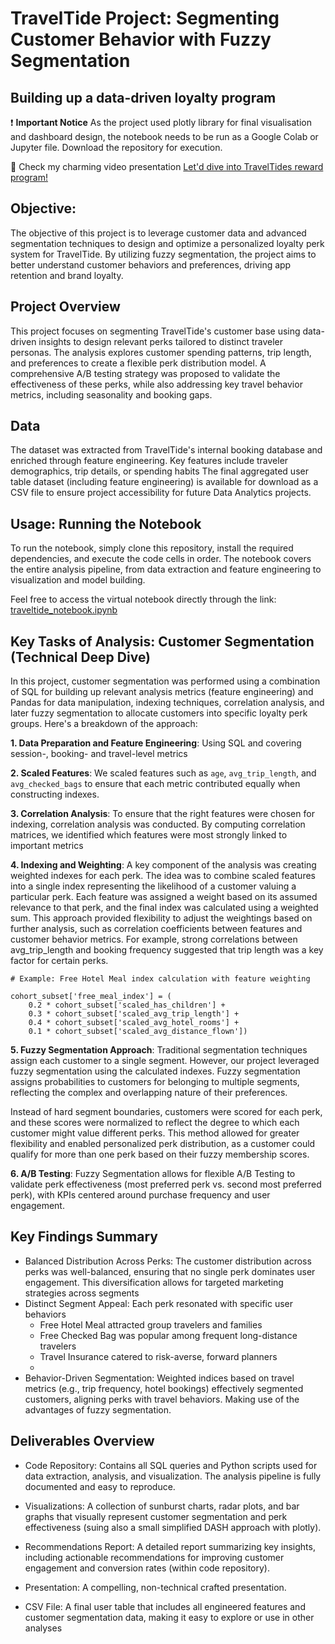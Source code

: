# TravelTide Project: Segmenting Customer Behavior with Fuzzy Segmentation 
## Building up a data-driven loyalty program

❗ **Important Notice**
As the project used plotly library for final visualisation and dashboard design, the notebook needs to be run as a Google Colab or Jupyter file.  Download the repository for execution.


👀 Check my charming video presentation [Let'd dive into TravelTides reward program!](https://www.canva.com/design/DAGQLdvNT-g/AIceGYvIf4D6-Bqt3Ubxyw/view?utm_content=DAGQLdvNT-g&utm_campaign=designshare&utm_medium=link&utm_source=recording_view)

## Objective:
The objective of this project is to leverage customer data and advanced segmentation techniques to design and optimize a personalized loyalty perk system for TravelTide. By utilizing fuzzy segmentation, the project aims to better understand customer behaviors and preferences, driving app retention and brand loyalty. 

## Project Overview
This project focuses on segmenting TravelTide's customer base using data-driven insights to design relevant perks tailored to distinct traveler personas. The analysis explores customer spending patterns, trip length, and preferences to create a flexible perk distribution model. A comprehensive A/B testing strategy was proposed to validate the effectiveness of these perks, while also addressing key travel behavior metrics, including seasonality and booking gaps. 

## Data
The dataset was extracted from TravelTide's internal booking database and enriched through feature engineering. Key features include traveler demographics, trip details, or spending habits The final aggregated user table dataset (including feature engineering) is available for download as a CSV file to ensure project accessibility for future Data Analytics projects.

## Usage: Running the Notebook
To run the notebook, simply clone this repository, install the required dependencies, and execute the code cells in order. The notebook covers the entire analysis pipeline, from data extraction and feature engineering to visualization and model building.

Feel free to access the virtual notebook directly through the link: [ traveltide_notebook.ipynb](https://colab.research.google.com/drive/1GTus1srq_ToAVhMVkgbja-_LMUHAHOrQ?usp=sharing)


## Key Tasks of Analysis: Customer Segmentation (Technical Deep Dive)

In this project, customer segmentation was performed using a combination of SQL for building up relevant analysis metrics (feature engineering) and  Pandas for data manipulation, indexing techniques, correlation analysis, and later fuzzy segmentation to allocate customers into specific loyalty perk groups. 
Here's a breakdown of the approach:

**1. Data Preparation and Feature Engineering**: Using SQL and covering session-, booking- and travel-level metrics

**2. Scaled Features**: We scaled features such as `age`, `avg_trip_length`, and `avg_checked_bags` to ensure that each metric contributed equally when constructing indexes.

**3. Correlation Analysis**: To ensure that the right features were chosen for indexing, correlation analysis was conducted. By computing correlation matrices, we identified which features were most strongly linked to important metrics

**4. Indexing and Weighting**: 
A key component of the analysis was creating weighted indexes for each perk. The idea was to combine scaled features into a single index representing the likelihood of a customer valuing a particular perk. Each feature was assigned a weight based on its assumed relevance to that perk, and the final index was calculated using a weighted sum.
This approach provided flexibility to adjust the weightings based on further analysis, such as correlation coefficients between features and customer behavior metrics. For example, strong correlations between avg_trip_length and booking frequency suggested that trip length was a key factor for certain perks.

```
# Example: Free Hotel Meal index calculation with feature weighting

cohort_subset['free_meal_index'] = (
    0.2 * cohort_subset['scaled_has_children'] +
    0.3 * cohort_subset['scaled_avg_trip_length'] +
    0.4 * cohort_subset['scaled_avg_hotel_rooms'] +
    0.1 * cohort_subset['scaled_avg_distance_flown'])
```
**5. Fuzzy Segmentation Approach**: Traditional segmentation techniques assign each customer to a single segment. However, our project leveraged fuzzy segmentation using the calculated indexes. Fuzzy segmentation assigns probabilities to customers for belonging to multiple segments, reflecting the complex and overlapping nature of their preferences.

Instead of hard segment boundaries, customers were scored for each perk, and these scores were normalized to reflect the degree to which each customer might value different perks. This method allowed for greater flexibility and enabled personalized perk distribution, as a customer could qualify for more than one perk based on their fuzzy membership scores.

**6. A/B Testing**: Fuzzy Segmentation allows for flexible A/B Testing to validate perk effectiveness (most preferred perk vs. second most preferred perk), with KPIs centered around purchase frequency and user engagement. 

## Key Findings Summary
- Balanced Distribution Across Perks: The customer distribution across perks was well-balanced, ensuring that no single perk dominates user engagement. This diversification allows for targeted marketing strategies across segments
- Distinct Segment Appeal: Each perk resonated with specific user behaviors
     -   Free Hotel Meal attracted group travelers and families
     -   Free Checked Bag was popular among frequent long-distance travelers
     -   Travel Insurance catered to risk-averse, forward planners
     -   
- Behavior-Driven Segmentation: Weighted indices based on travel metrics (e.g., trip frequency, hotel bookings) effectively segmented customers, aligning perks with travel behaviors. Making use of the advantages of fuzzy segmentation.


## Deliverables Overview
- Code Repository: Contains all SQL queries and Python scripts used for data extraction, analysis, and visualization. The analysis pipeline is fully documented and easy to reproduce.

- Visualizations: A collection of sunburst charts, radar plots, and bar graphs that visually represent customer segmentation and perk effectiveness (suing also a small simplified DASH approach with plotly).

- Recommendations Report: A detailed report summarizing key insights, including actionable recommendations for improving customer engagement and conversion rates (within code repository).

- Presentation: A compelling, non-technical crafted presentation.

- CSV File: A final user table that includes all engineered features and customer segmentation data, making it easy to explore or use in other analyses

